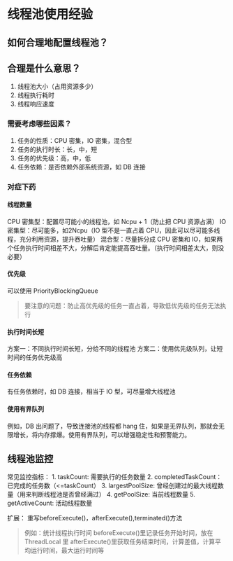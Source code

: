 # 线程池使用经验

## 如何合理地配置线程池？

## 合理是什么意思？

1. 线程池大小（占用资源多少）
2. 线程执行耗时
3. 线程响应速度

### 需要考虑哪些因素？

1. 任务的性质：CPU 密集，IO 密集，混合型
2. 任务的执行时长：长，中，短
3. 任务的优先级：高，中，低
4. 任务依赖：是否依赖外部系统资源，如 DB 连接

### 对症下药

#### 线程数量

CPU 密集型：配置尽可能小的线程池，如 Ncpu + 1（防止把 CPU 资源占满） IO 密集型：尽可能多，如2Ncpu（IO 型不是一直占着 CPU，因此可以尽可能多线程，充分利用资源，提升吞吐量） 混合型：尽量拆分成 CPU 密集和 IO，如果两个任务执行时间相差不大，分解后肯定能提高吞吐量。（执行时间相差太大，则没必要）

#### 优先级

可以使用 PriorityBlockingQueue

> 要注意的问题：防止高优先级的任务一直占着，导致低优先级的任务无法执行

#### 执行时间长短

方案一：不同执行时间长短，分给不同的线程池 方案二：使用优先级队列，让短时间的任务优先级高

#### 任务依赖

有任务依赖时，如 DB 连接，相当于 IO 型，可尽量增大线程池

#### 使用有界队列

例如，DB 出问题了，导致连接池的线程都 hang 住，如果是无界队列，那就会无限增长，将内存撑爆。使用有界队列，可以增强稳定性和预警能力。

## 线程池监控

常见监控指标： 1. taskCount: 需要执行的任务数量 2. completedTaskCount：已完成的任务数（&lt;=taskCount） 3. largestPoolSize: 曾经创建过的最大线程数量（用来判断线程池是否曾经满过） 4. getPoolSize: 当前线程数量 5. getActiveCount: 活动线程数量

扩展： 重写beforeExecute\(\)，afterExecute\(\),terminated\(\)方法

> 例如：统计线程执行时间 beforeExecute\(\)里记录任务开始时间，放在 ThreadLocal 里 afterExecute\(\)里获取任务结束时间，计算差值，计算平均运行时间，最大运行时间等

